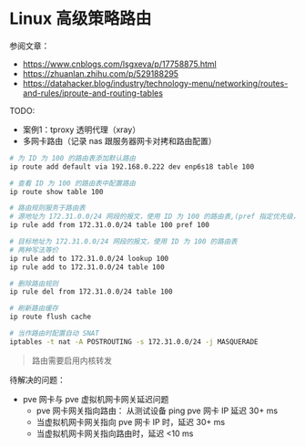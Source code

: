 

# Linux 高级策略路由



参阅文章：

- https://www.cnblogs.com/lsgxeva/p/17758875.html
- https://zhuanlan.zhihu.com/p/529188295
- https://datahacker.blog/industry/technology-menu/networking/routes-and-rules/iproute-and-routing-tables



TODO:

- 案例1：tproxy 透明代理（xray）
- 多网卡路由（记录 nas 跟服务器网卡对拷和路由配置）



```bash
# 为 ID 为 100 的路由表添加默认路由
ip route add default via 192.168.0.222 dev enp6s18 table 100

# 查看 ID 为 100 的路由表中配置路由
ip route show table 100

# 路由规则服务于路由表
# 源地址为 172.31.0.0/24 网段的报文，使用 ID 为 100 的路由表,(pref 指定优先级，从低到高匹配)
ip rule add from 172.31.0.0/24 table 100 pref 100

# 目标地址为 172.31.0.0/24 网段的报文，使用 ID 为 100 的路由表
# 两种写法等价
ip rule add to 172.31.0.0/24 lookup 100
ip rule add to 172.31.0.0/24 table 100

# 删除路由规则
ip rule del from 172.31.0.0/24 table 100

# 刷新路由缓存
ip route flush cache
```



```bash
# 当作路由时配置自动 SNAT
iptables -t nat -A POSTROUTING -s 172.31.0.0/24 -j MASQUERADE
```

> 路由需要启用内核转发



待解决的问题：

- pve 网卡与 pve 虚拟机网卡网关延迟问题
  - pve 网卡网关指向路由： 从测试设备 ping pve 网卡 IP 延迟 30+ ms
  - 当虚拟机网卡网关指向 pve 网卡 IP 时，延迟 30+ ms
  - 当虚拟机网卡网关指向路由时，延迟 <10 ms